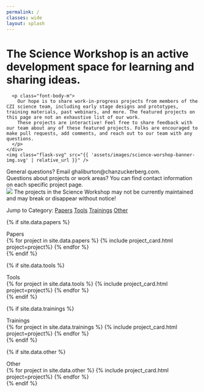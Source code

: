 ```yaml
---
permalink: /
classes: wide
layout: splash
---
```

<div class="bg-gray">
  <div class="flex">
    <div>
      <h1 class="font-header-xxl">The Science Workshop is an active development space for learning and sharing ideas.</h1>

      <p class="font-body-m">
        Our hope is to share work-in-progress projects from members of the CZI science team, including early stage designs and prototypes, training materials, past webinars, and more. The featured projects on this page are not an exhaustive list of our work.
        These projects are interactive! Feel free to share feedback with our team about any of these featured projects. Folks are encouraged to make pull requests, add comments, and reach out to our team with any questions.
      </p>
    </div>
    <img class="flask-svg" src="{{ 'assets/images/science-worshop-banner-img.svg' | relative_url }}" />
  </div>
  <div>
    <div>General questions? Email ghaliburton@chanzuckerberg.com.</div>
    <div>Questions about projects or work areas? You can find contact information on each specific project page.</div>
  </div>
</div>

<div class="warning font-body-l">
  <img class="icon-large" src="{{ "assets/images/exclamation.svg" | relative_url }}">
  The projects in the Science Workshop may not be currently maintained and may break or disappear without notice!
</div>

<span class="font-body-m">Jump to Category:</span>
<a class="category-link font-body-m" href="#papers">Papers</a>
<a class="category-link font-body-m" href="#tools">Tools</a>
<a class="category-link font-body-m" href="#trainings">Trainings</a>
<a class="category-link font-body-m" href="#other">Other</a>

<!-- Papers project details from _data/projects.yml -->
{% if site.data.papers %}
  <div id="papers" class="font-header-xl">Papers</div>
  <div class="card-container">
    {% for project in site.data.papers %}
      {% include project_card.html project=project%}
    {% endfor %}
  </div>
{% endif %}

<!-- Tools project details from _data/tools.yml -->
{% if site.data.tools %}
  <div id="tools" class="font-header-xl">Tools</div>
  <div class="card-container">
    {% for project in site.data.tools %}
      {% include project_card.html project=project%}
    {% endfor %}
  </div>
{% endif %}

<!-- Trainings project details from _data/trainings.yml -->
{% if site.data.trainings %}
  <div id="trainings" class="font-header-xl">Trainings</div>
  <div class="card-container">
    {% for project in site.data.trainings %}
      {% include project_card.html project=project%}
    {% endfor %}
  </div>
{% endif %}

<!-- Other project details from _data/other.yml -->
{% if site.data.other %}
  <div id="other" class="font-header-xl">Other</div>
  <div class="card-container">
    {% for project in site.data.other %}
      {% include project_card.html project=project%}
    {% endfor %}
  </div>
{% endif %}
